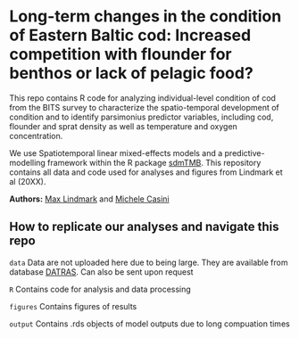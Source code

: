 # Long-term changes in the condition of Eastern Baltic cod: Increased competition with flounder for benthos or lack of pelagic food?

This repo contains R code for analyzing individual-level condition of cod from the BITS survey to characterize the spatio-temporal development of condition and to identify parsimonius predictor variables, including cod, flounder and sprat density as well as temperature and oxygen concentration.

We use Spatiotemporal linear mixed-effects models and a predictive-modelling framework within the R package [sdmTMB](https://github.com/pbs-assess/sdmTMB). This repository contains all data and code used for analyses and figures from Lindmark et al (20XX).

**Authors:** [Max Lindmark](https://maxlindmark.netlify.app/) and [Michele Casini](https://www.slu.se/cv/michele-casini/)


## How to replicate our analyses and navigate this repo

`data`
Data are not uploaded here due to being large. They are available from database [DATRAS](https://datras.ices.dk/Data_products/Download/Download_Data_public.aspx). Can also be sent upon request

`R`
Contains code for analysis and data processing

`figures`
Contains figures of results

`output`
Contains .rds objects of model outputs due to long compuation times



